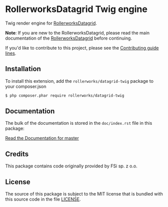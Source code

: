 RollerworksDatagrid Twig engine
===============================

Twig render engine for [RollerworksDatagrid][1].

**Note**: If you are new to the RollerworksDatagrid, please read the main documentation
of the [RollerworksDatagrid][1] before continuing.

If you'd like to contribute to this project, please see the [Contributing guide lines][2].

Installation
------------

To install this extension, add the `rollerworks/datagrid-twig` package to your composer.json

```bash
$ php composer.phar require rollerworks/datagrid-twig
```

Documentation
-------------

The bulk of the documentation is stored in the `doc/index.rst`
file in this package:

[Read the Documentation for master][3]

Credits
-------

This package contains code originally provided by FSi sp. z o.o.

License
-------

The source of this package is subject to the MIT license that is bundled
with this source code in the file [LICENSE](LICENSE).

[1]: https://github.com/rollerworks/rollerworks-datagrid-twig
[2]: https://github.com/rollerworks/rollerworks-datagrid-twig#contributing
[3]: http://rollerworks-datagrid-twig.readthedocs.org/en/latest/
